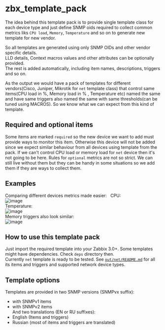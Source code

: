 # zbx_template_pack
The idea behind this template pack is to provide single template class for each device type and just define SNMP oids required to collect common metrics liks `CPU load`, `Memory`, `Temperature` and so on to generate new template for new vendor.  


So all templates are generated using only SNMP OIDs and other vendor specific details.  
LLD details, Context macros values and other attributes can be optionally provided.   
The rest is added automatically, including item names, descriptions, triggers and so on.  

As the output we would have a pack of templates for different vendors(Cisco, Juniper, Mikrotik for `net` template class) that control same items(CPU load in %, Memory load in % , Temperature etc) named the same and have same triggers also named the same with same thresholds(can be tuned using MACROS). So we know what we can expect from this kind of template.  



## Required and optional items  
Some items are marked `required` so the new device we want to add must provide ways to monitor this item. Otherwise this device will not be added since we expect similar behaviour from all devices using template from the pack. If we can't control CPU load or memory load for `net` device then it's not going to be here.
Rules for `optional` metrics are not so strict. We can still live without them but they can be handy in some situations so we add them if they are ways to collect them.  

## Examples
Comparing different devices metrics made easier:  
CPU:  
![image](https://cloud.githubusercontent.com/assets/14870891/22948032/1ef3a5e0-f30e-11e6-8886-43f38998000d.png)  
Temperature:  
![image](https://cloud.githubusercontent.com/assets/14870891/22948078/4d41a514-f30e-11e6-846e-acb5d782f903.png)  
Memory triggers also look similar:  
![image](https://cloud.githubusercontent.com/assets/14870891/22948146/842493e8-f30e-11e6-927a-79d13ca9ef5b.png)  


## How to use this template pack  
Just import the required template into your Zabbix 3.0+. Some templates might have dependencies. Check `deps` directory then.  
Currently `net` template is ready to be tested.  See [`out/net/README.md`](https://github.com/v-zhuravlev/zbx_template_pack/tree/master/out/net) for all its items and triggers and supported network device types.  


## Template options  
Templates are provided in two SNMP versions (SNMPvx suffix):  
- with SNMPv1 items  
- with SNMPv2 items  
And two translations (EN or RU suffixes):  
- English (Items and triggers)  
- Russian (most of items and triggers are translated)  
